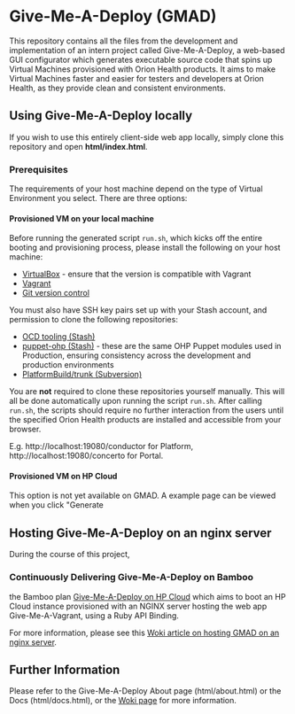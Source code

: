 Give-Me-A-Deploy (GMAD)
==
This repository contains all the files from the development and implementation of an intern project called Give-Me-A-Deploy, a web-based GUI configurator which generates executable source code that spins up Virtual Machines provisioned with Orion Health products. It aims to make Virtual Machines faster and easier for testers and developers at Orion Health, as they provide clean and consistent environments.

## Using Give-Me-A-Deploy locally ##
If you wish to use this entirely client-side web app locally, simply clone this repository and open **html/index.html**.

### Prerequisites ###
The requirements of your host machine depend on the type of Virtual Environment you select. There are three options:

#### Provisioned VM on your local machine ####
Before running the generated script `run.sh`, which kicks off the entire booting and provisioning process, please install the following on your host machine:

- [VirtualBox](https://www.virtualbox.org/wiki/Downloads) - ensure that the version is compatible with Vagrant
- [Vagrant](http://www.vagrantup.com/)
- [Git version control](http://git-scm.com/downloads)

You must also have SSH key pairs set up with your Stash account, and permission to clone the following repositories:

* [OCD tooling (Stash)](http://stash/projects/OCD/repos/tooling/browse)
* [puppet-ohp (Stash)](http://stash/projects/PUPPET/repos/puppet-ohp/browse) - these are the same OHP Puppet modules used in Production, ensuring consistency across the development and production environments
* [PlatformBuild/trunk (Subversion)](http://subversion/src/Orchestral/Framework/PlatformBuild/trunk)

You are **not** required to clone these repositories yourself manually. This will all be done automatically upon running the script `run.sh`. After calling `run.sh`, the scripts should require no further interaction from the users until the specified Orion Health products are installed and accessible from your browser.

E.g.
http://localhost:19080/conductor for Platform, http://localhost:19080/concerto for Portal.

#### Provisioned VM on HP Cloud ####
This option is not yet available on GMAD. A example page can be viewed when you click "Generate 

## Hosting Give-Me-A-Deploy on an nginx server ##
During the course of this project, 

### Continuously Delivering Give-Me-A-Deploy on Bamboo ###
the Bamboo plan [Give-Me-A-Deploy on HP Cloud](http://bamboo/browse/ATT-GMAD) which aims to boot an HP Cloud instance provisioned with an NGINX server hosting the web app Give-Me-A-Vagrant, using a Ruby API Binding.

For more information, please see this [Woki article on hosting GMAD on an nginx server](http://woki/display/IntDev/Hosting+Give-Me-A-Deploy+on+an+nginx+server).

## Further Information ##
Please refer to the Give-Me-A-Deploy About page (html/about.html) or the Docs (html/docs.html), or the [Woki page](http://woki/display/IntDev/Give-Me-A-Deploy) for more information.
